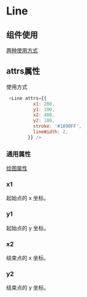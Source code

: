 # Line



## 组件使用
[两种使用方式](/product/BizCharts4/category/61/page/181#使用方式)

## attrs属性

使用方式
```js
 <Line attrs={{
          x1: 200,
          y1: 100,
          x2: 400,
          y2: 100,
          stroke: '#1890FF',
          lineWidth: 2,
        }} />
```

### 通用属性
[绘图属性](./169)

### x1
_<number>_
起始点的 x 坐标。

### y1
_<number>_
起始点的 y 坐标。

### x2
_<number>_
结束点的 x 坐标。

### y2
_<number>_
结束点的 y 坐标。